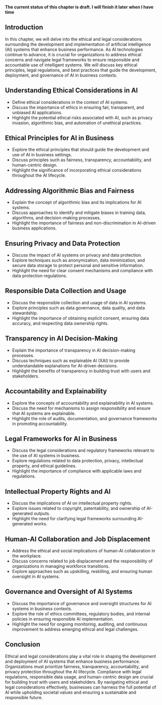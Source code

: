 **The current status of this chapter is draft. I will finish it later when I have time**

Introduction
------------

In this chapter, we will delve into the ethical and legal considerations surrounding the development and implementation of artificial intelligence (AI) systems that enhance business performance. As AI technologies continue to advance, it is crucial for organizations to address ethical concerns and navigate legal frameworks to ensure responsible and accountable use of intelligent systems. We will discuss key ethical principles, legal regulations, and best practices that guide the development, deployment, and governance of AI in business contexts.

Understanding Ethical Considerations in AI
------------------------------------------

* Define ethical considerations in the context of AI systems.
* Discuss the importance of ethics in ensuring fair, transparent, and unbiased AI applications.
* Highlight the potential ethical risks associated with AI, such as privacy invasion, algorithmic bias, and automation of unethical practices.

Ethical Principles for AI in Business
-------------------------------------

* Explore the ethical principles that should guide the development and use of AI in business settings.
* Discuss principles such as fairness, transparency, accountability, and human-centric design.
* Highlight the significance of incorporating ethical considerations throughout the AI lifecycle.

Addressing Algorithmic Bias and Fairness
----------------------------------------

* Explain the concept of algorithmic bias and its implications for AI systems.
* Discuss approaches to identify and mitigate biases in training data, algorithms, and decision-making processes.
* Highlight the importance of fairness and non-discrimination in AI-driven business applications.

Ensuring Privacy and Data Protection
------------------------------------

* Discuss the impact of AI systems on privacy and data protection.
* Explore techniques such as anonymization, data minimization, and secure data storage to protect personal and sensitive information.
* Highlight the need for clear consent mechanisms and compliance with data protection regulations.

Responsible Data Collection and Usage
-------------------------------------

* Discuss the responsible collection and usage of data in AI systems.
* Explore principles such as data governance, data quality, and data stewardship.
* Highlight the importance of obtaining explicit consent, ensuring data accuracy, and respecting data ownership rights.

Transparency in AI Decision-Making
----------------------------------

* Explain the importance of transparency in AI decision-making processes.
* Discuss techniques such as explainable AI (XAI) to provide understandable explanations for AI-driven decisions.
* Highlight the benefits of transparency in building trust with users and stakeholders.

Accountability and Explainability
---------------------------------

* Explore the concepts of accountability and explainability in AI systems.
* Discuss the need for mechanisms to assign responsibility and ensure that AI systems are explainable.
* Highlight the role of audits, documentation, and governance frameworks in promoting accountability.

Legal Frameworks for AI in Business
-----------------------------------

* Discuss the legal considerations and regulatory frameworks relevant to the use of AI systems in business.
* Explore regulations related to data protection, privacy, intellectual property, and ethical guidelines.
* Highlight the importance of compliance with applicable laws and regulations.

Intellectual Property Rights and AI
-----------------------------------

* Discuss the implications of AI on intellectual property rights.
* Explore issues related to copyright, patentability, and ownership of AI-generated outputs.
* Highlight the need for clarifying legal frameworks surrounding AI-generated works.

Human-AI Collaboration and Job Displacement
-------------------------------------------

* Address the ethical and social implications of human-AI collaboration in the workplace.
* Discuss concerns related to job displacement and the responsibility of organizations in managing workforce transitions.
* Explore approaches such as upskilling, reskilling, and ensuring human oversight in AI systems.

Governance and Oversight of AI Systems
--------------------------------------

* Discuss the importance of governance and oversight structures for AI systems in business contexts.
* Explore the role of ethics committees, regulatory bodies, and internal policies in ensuring responsible AI implementation.
* Highlight the need for ongoing monitoring, auditing, and continuous improvement to address emerging ethical and legal challenges.

Conclusion
----------

Ethical and legal considerations play a vital role in shaping the development and deployment of AI systems that enhance business performance. Organizations must prioritize fairness, transparency, accountability, and privacy protection throughout the AI lifecycle. Compliance with legal regulations, responsible data usage, and human-centric design are crucial for building trust with users and stakeholders. By navigating ethical and legal considerations effectively, businesses can harness the full potential of AI while upholding societal values and ensuring a sustainable and responsible future.
